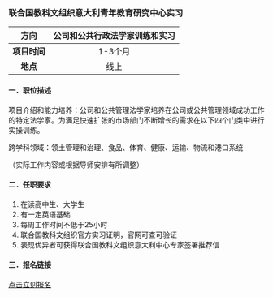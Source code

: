 ### 联合国教科文组织意大利青年教育研究中心实习


|  **方向**  |公司和公共行政法学家训练和实习 |
|:--------:|:--------------------------------:|
| **项目时间** |              1-3个月               |
|  **地点**  |                线上                |


#### 一．职位描述

项目介绍和能力培养：公司和公共管理法学家培养在公司或公共管理领域成功工作的特定法学家。为满足快速扩张的市场部门不断增长的需求在以下四个门类中进行实操训练。

跨学科领域：领土管理和治理、食品、体育、健康、运输、物流和港口系统

（实际工作内容或根据导师安排有所调整）


#### 二．任职要求

1. 在读高中生、大学生
2. 有一定英语基础
3. 每周工作时间不低于25小时
4. 联合国教科文组织官方实习证明，官网可查可验证
5. 表现优异者可获得联合国教科文组织意大利中心专家签署推荐信


#### 三．报名链接
[点击立刻报名](https://ezygcyygfb.feishu.cn/share/base/form/shrcnyoWDn0NwQnTyfwrxo3XOnh)
